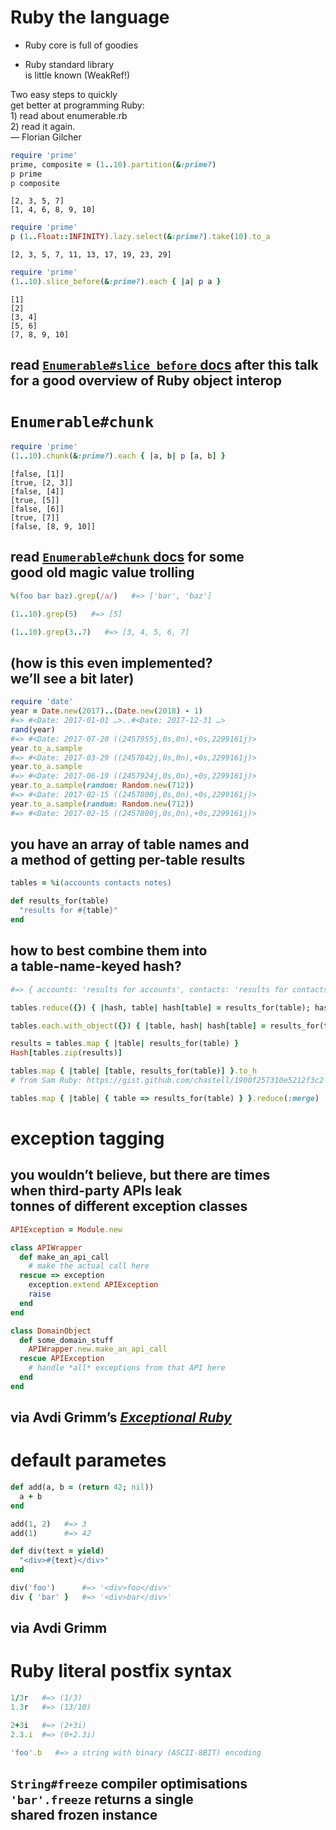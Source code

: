 # Ruby the language

* Ruby core is full of goodies
<!-- .element: class="fragment" -->

* Ruby standard library<br />is little known (WeakRef!)
<!-- .element: class="fragment" -->

<p class='fragment quote'>
  Two easy steps to quickly<br />
  get better at programming Ruby:<br />
  1) read about enumerable.rb<br />
  2) read it again.<br />
  — Florian Gilcher
</p>



```ruby
require 'prime'
prime, composite = (1..10).partition(&:prime?)
p prime
p composite
```

```no-highlight
[2, 3, 5, 7]
[1, 4, 6, 8, 9, 10]
```
<!-- .element: class="fragment" -->

```ruby
require 'prime'
p (1..Float::INFINITY).lazy.select(&:prime?).take(10).to_a
```
<!-- .element: class="fragment" -->

```no-highlight
[2, 3, 5, 7, 11, 13, 17, 19, 23, 29]
```
<!-- .element: class="fragment" -->

```ruby
require 'prime'
(1..10).slice_before(&:prime?).each { |a| p a }
```
<!-- .element: class="fragment" -->

```no-highlight
[1]
[2]
[3, 4]
[5, 6]
[7, 8, 9, 10]
```
<!-- .element: class="fragment" -->

## read [`Enumerable#slice_before` docs](http://rubydoc.info/stdlib/core/Enumerable#slice_before-instance_method) after this talk<br />for a good overview of Ruby object interop
<!-- .element: class="fragment" -->


# `Enumerable#chunk`

```ruby
require 'prime'
(1..10).chunk(&:prime?).each { |a, b| p [a, b] }
```
<!-- .element: class="fragment" -->

```no-highlight
[false, [1]]
[true, [2, 3]]
[false, [4]]
[true, [5]]
[false, [6]]
[true, [7]]
[false, [8, 9, 10]]
```
<!-- .element: class="fragment" -->

## read [`Enumerable#chunk` docs](http://rubydoc.info/stdlib/core/Enumerable#chunk-instance_method) for some<br />good old magic value trolling
<!-- .element: class="fragment" -->


```ruby
%(foo bar baz).grep(/a/)   #=> ['bar', 'baz']
```

```ruby
(1..10).grep(5)   #=> [5]
```
<!-- .element: class="fragment" -->

```ruby
(1..10).grep(3..7)   #=> [3, 4, 5, 6, 7]
```
<!-- .element: class="fragment" -->

## (how is this even implemented?<br />we’ll see a bit later)
<!-- .element: class="fragment" -->

```ruby
require 'date'
year = Date.new(2017)..(Date.new(2018) - 1)
#=> #<Date: 2017-01-01 …>..#<Date: 2017-12-31 …>
rand(year)
#=> #<Date: 2017-07-20 ((2457955j,0s,0n),+0s,2299161j)>
year.to_a.sample
#=> #<Date: 2017-03-29 ((2457842j,0s,0n),+0s,2299161j)>
year.to_a.sample
#=> #<Date: 2017-06-19 ((2457924j,0s,0n),+0s,2299161j)>
year.to_a.sample(random: Random.new(712))
#=> #<Date: 2017-02-15 ((2457800j,0s,0n),+0s,2299161j)>
year.to_a.sample(random: Random.new(712))
#=> #<Date: 2017-02-15 ((2457800j,0s,0n),+0s,2299161j)>
```
<!-- .element: class="fragment" -->


## you have an array of table names and<br />a method of getting per-table results

```ruby
tables = %i(accounts contacts notes)

def results_for(table)
  "results for #{table}"
end
```
<!-- .element: class="fragment" -->

## how to best combine them into<br />a table-name-keyed hash?
<!-- .element: class="fragment" -->

```ruby
#=> { accounts: 'results for accounts', contacts: 'results for contacts', … }
```
<!-- .element: class="fragment" -->

```ruby
tables.reduce({}) { |hash, table| hash[table] = results_for(table); hash }
```
<!-- .element: class="fragment" -->

```ruby
tables.each.with_object({}) { |table, hash| hash[table] = results_for(table) }
```
<!-- .element: class="fragment" -->

```ruby
results = tables.map { |table| results_for(table) }
Hash[tables.zip(results)]
```
<!-- .element: class="fragment" -->

```ruby
tables.map { |table| [table, results_for(table)] }.to_h
# from Sam Ruby: https://gist.github.com/chastell/1900f257310e5212f3c2
```
<!-- .element: class="fragment" -->

```ruby
tables.map { |table| { table => results_for(table) } }.reduce(:merge)
```
<!-- .element: class="fragment" -->



# exception tagging

## you wouldn’t believe, but there are times<br />when third-party APIs leak<br />tonnes of different exception classes
<!-- .element: class="fragment" -->

```ruby
APIException = Module.new

class APIWrapper
  def make_an_api_call
    # make the actual call here
  rescue => exception
    exception.extend APIException
    raise
  end
end
```
<!-- .element: class="fragment" -->

```ruby
class DomainObject
  def some_domain_stuff
    APIWrapper.new.make_an_api_call
  rescue APIException
    # handle *all* exceptions from that API here
  end
end
```
<!-- .element: class="fragment" -->

## via Avdi Grimm’s [_Exceptional Ruby_](http://exceptionalruby.com)
<!-- .element: class="fragment" -->


# default parametes

```ruby
def add(a, b = (return 42; nil))
  a + b
end
```
<!-- .element: class="fragment" -->

```ruby
add(1, 2)   #=> 3
add(1)      #=> 42
```
<!-- .element: class="fragment" -->

```ruby
def div(text = yield)
  "<div>#{text}</div>"
end
```
<!-- .element: class="fragment" -->

```ruby
div('foo')      #=> '<div>foo</div>'
div { 'bar' }   #=> '<div>bar</div>'
```
<!-- .element: class="fragment" -->

## via Avdi Grimm
<!-- .element: class="fragment" -->


# Ruby literal postfix syntax

```ruby
1/3r   #=> (1/3)
1.3r   #=> (13/10)

2+3i   #=> (2+3i)
2.3.i  #=> (0+2.3i)

'foo'.b   #=> a string with binary (ASCII-8BIT) encoding
```
<!-- .element: class="fragment" -->

## `String#freeze` compiler optimisations<br />`'bar'.freeze` returns a single<br />shared frozen instance
<!-- .element: class="fragment" -->
